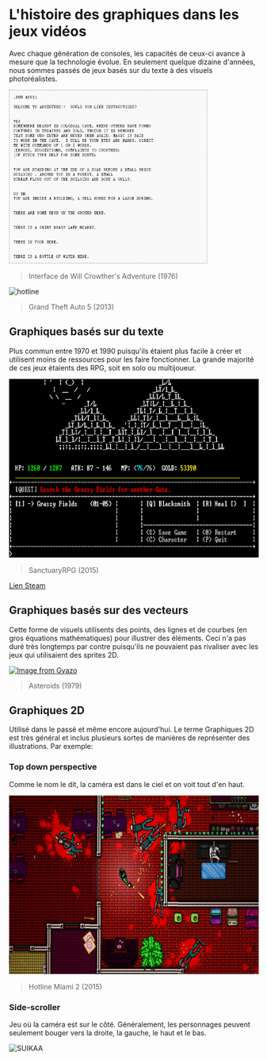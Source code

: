 # L'histoire des graphiques dans les jeux vidéos

  Avec chaque génération de consoles, les capacités de ceux-ci avance à mesure que la technologie évolue.
  En seulement quelque dizaine d'années, nous sommes passés de jeux basés sur du texte à des visuels photoréalistes.
  
<img src="images/text_rpg.png" alt="MUD" width="400" height="350"/>
  
>Interface de Will Crowther's Adventure (1976)

<img src="images/gta5.gif" alt="hotline" width="640" height="360"/>

> Grand Theft Auto 5 (2013)

## Graphiques basés sur du texte

Plus commun entre 1970 et 1990 puisqu'ils étaient plus facile à créer et utilisent moins de ressources pour les faire fonctionner.
La grande majorité de ces jeux étaients des RPG, soit en solo ou multijoueur.

<img src="images/text_rpg2.png" alt="sanctuary" width="640" height="360"/>

 >SanctuaryRPG (2015)
 
 [Lien Steam](https://store.steampowered.com/app/328760/SanctuaryRPG_Black_Edition/)

## Graphiques basés sur des vecteurs

Cette forme de visuels utilisents des points, des lignes et de courbes (en gros équations mathématiques) pour illustrer des éléments.
Ceci n'a pas duré très longtemps par contre puisqu'ils ne pouvaient pas rivaliser avec les jeux qui utilisaient des sprites 2D.

[![Image from Gyazo](https://i.gyazo.com/9dc62c3424de39d9607b7310dcafe3ac.gif)](https://gyazo.com/9dc62c3424de39d9607b7310dcafe3ac)

>Asteroids (1979)

## Graphiques 2D

Utilisé dans le passé et même encore aujourd'hui. Le terme Graphiques 2D est très général et inclus plusieurs sortes de manières de représenter des illustrations.
Par exemple:

### Top down perspective

Comme le nom le dit, la caméra est dans le ciel et on voit tout d'en haut.

<img src="images/hotlinemiami.jpg" alt="hotline" width="640" height="360"/>

> Hotline Miami 2 (2015)

### Side-scroller

Jeu où la caméra est sur le côté. Généralement, les personnages peuvent seulement bouger vers la droite, la gauche, le haut et le bas.

<img src="images/gensokyo.gif" alt="SUIKAA" width="640" height="360"/>



